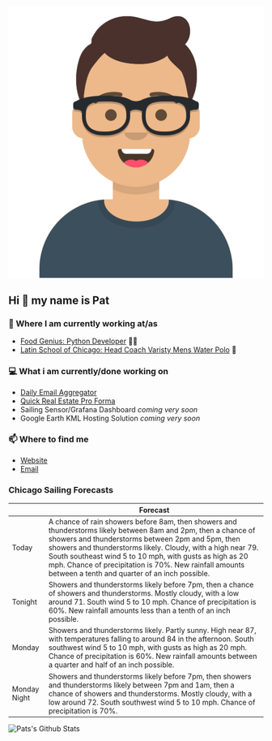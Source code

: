 [![Social banner for p-j-falconer](https://raw.githubusercontent.com/P-J-FALCONER/P-J-FALCONER/master/assets/avataaars.svg)](https://patfalconer.com/)
## Hi :wave: my name is Pat

### 💼 Where I am currently working at/as
- [Food Genius: Python Developer](https://getfoodgenius.com/) 🍔🐍
- [Latin School of Chicago: Head Coach Varisty Mens Water Polo](https://www.latinschool.org/) 🤽


### 💻 What i am currently/done working on
 - [Daily Email Aggregator](https://github.com/P-J-FALCONER/dott_daily_mail)
 - [Quick Real Estate Pro Forma](https://github.com/P-J-FALCONER/henry)
 - Sailing Sensor/Grafana Dashboard *coming very soon*
 - Google Earth KML Hosting Solution *coming very soon*

### 📫 Where to find me
 - [Website](https://patfalconer.com/)
 - [Email](mailto:patrick.j.falconer@gmail.com)


### Chicago Sailing Forecasts
|   | Forecast  |
|---|---|
| Today | A chance of rain showers before 8am, then showers and thunderstorms likely between 8am and 2pm, then a chance of showers and thunderstorms between 2pm and 5pm, then showers and thunderstorms likely. Cloudy, with a high near 79. South southeast wind 5 to 10 mph, with gusts as high as 20 mph. Chance of precipitation is 70%. New rainfall amounts between a tenth and quarter of an inch possible. |
| Tonight | Showers and thunderstorms likely before 7pm, then a chance of showers and thunderstorms. Mostly cloudy, with a low around 71. South wind 5 to 10 mph. Chance of precipitation is 60%. New rainfall amounts less than a tenth of an inch possible. |
| Monday | Showers and thunderstorms likely. Partly sunny. High near 87, with temperatures falling to around 84 in the afternoon. South southwest wind 5 to 10 mph, with gusts as high as 20 mph. Chance of precipitation is 60%. New rainfall amounts between a quarter and half of an inch possible. |
| Monday Night | Showers and thunderstorms likely before 7pm, then showers and thunderstorms likely between 7pm and 1am, then a chance of showers and thunderstorms. Mostly cloudy, with a low around 72. South southwest wind 5 to 10 mph. Chance of precipitation is 70%. |

![Pats's Github Stats](https://github-readme-stats.vercel.app/api?username=p-j-falconer&show_icons=true&theme=radical)
